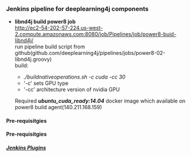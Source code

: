 ### Jenkins pipeline for deeplearning4j components
* **libnd4j build power8 job**  
   http://ec2-54-202-57-224.us-west-2.compute.amazonaws.com:8080/job/Pipelines/job/power8-buid-libnd4j/  
  run pipeline build script from github(github.com/deeplearning4j/pipelines/jobs/power8-02-libnd4j.groovy)  
  build:
   * _./buildnativeoperations.sh -c cuda -сс 30_
    * '-c' sets GPU type 
    *  '-cc' architecture version of nvidia GPU

   Required **_ubuntu_cuda_ready:14.04_** docker image which available on power8 build agent(140.211.168.159)


#### Pre-requisitgies

#### Pre-requisitgies  
##### [Jenkins Plugins](./plugins.md)
